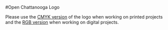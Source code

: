 #Open Chattanooga Logo

Please use the [CMYK version](https://github.com/openchattanooga/openchattanooga-style-guide/tree/master/Logo/CMYK) of the logo when working on printed projects and the [RGB version](https://github.com/openchattanooga/openchattanooga-style-guide/tree/master/Logo/RGB) when working on digital projects.